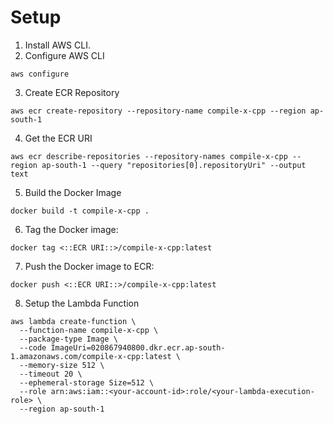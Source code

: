 # Setup

1. Install AWS CLI.
2. Configure AWS CLI
```shell
aws configure
```
3. Create ECR Repository
```shell
aws ecr create-repository --repository-name compile-x-cpp --region ap-south-1
```
4. Get the ECR URI
```shell
aws ecr describe-repositories --repository-names compile-x-cpp --region ap-south-1 --query "repositories[0].repositoryUri" --output text
```
5. Build the Docker Image
```shell
docker build -t compile-x-cpp .
```
6. Tag the Docker image:
```shell
docker tag <::ECR URI::>/compile-x-cpp:latest
```
7. Push the Docker image to ECR:
```shell
docker push <::ECR URI::>/compile-x-cpp:latest
```
8. Setup the Lambda Function
```shell
aws lambda create-function \
  --function-name compile-x-cpp \
  --package-type Image \
  --code ImageUri=020867940800.dkr.ecr.ap-south-1.amazonaws.com/compile-x-cpp:latest \
  --memory-size 512 \
  --timeout 20 \
  --ephemeral-storage Size=512 \
  --role arn:aws:iam::<your-account-id>:role/<your-lambda-execution-role> \
  --region ap-south-1
```